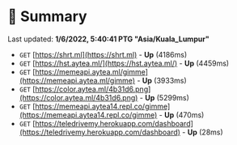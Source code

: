 # 📖 Summary
Last updated: **1/6/2022, 5:40:41 PTG "Asia/Kuala_Lumpur"**

- `GET` [https://shrt.ml](https://shrt.ml) - **Up** (4186ms)
- `GET` [https://hst.aytea.ml/](https://hst.aytea.ml/) - **Up** (4459ms)
- `GET` [https://memeapi.aytea.ml/gimme](https://memeapi.aytea.ml/gimme) - **Up** (3933ms)
- `GET` [https://color.aytea.ml/4b31d6.png](https://color.aytea.ml/4b31d6.png) - **Up** (5299ms)
- `GET` [https://memeapi.aytea14.repl.co/gimme](https://memeapi.aytea14.repl.co/gimme) - **Up** (470ms)
- `GET` [https://teledrivemy.herokuapp.com/dashboard](https://teledrivemy.herokuapp.com/dashboard) - **Up** (28ms)
